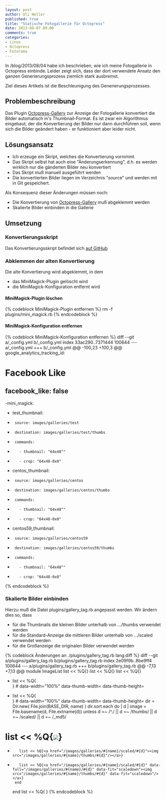 ```yaml
---
layout: post
author: Uli Heller
published: true
title: "Statische Fotogallerie für Octopress"
date: 2013-09-07 09:00
comments: true
categories:
- Linux
- Octopress
- Fotorama
---
```


In /blog/2013/08/04 habe ich beschrieben, wie ich meine Fotogallerie
in Octopress einbinde. Leider zeigt sich, dass der dort verwendete Ansatz
den ganzen Generierungsprozess ziemlich stark ausbremst.

Ziel dieses Artikels ist die Beschleunigung des Generierungsprozesses.

<!-- more -->

## Problembeschreibung

Das Plugin [Octopress-Gallery](https://github.com/yortz/octopress_gallery)
zur Anzeige der Fotogallerie konvertiert die Bilder automatisch in's
Thumbnail-Format. Es ist zwar ein Algorithmus eingebaut, der die Konvertierung
der Bilder nur dann durchführen soll, wenn sich die Bilder geändert haben -
er funktioniert aber leider nicht.

## Lösungsansatz

* Ich erzeuge ein Skript, welches die Konvertierung vornimmt
* Das Skript selbst hat auch eine "Änderungserkennung", d.h. es werden
  wirklich nur die gänderten Bilder neu konvertiert
* Das Skript muß manuell ausgeführt werden
* Die konvertierten Bilder liegen im Verzeichnis "source" und werden
  mit in Git gespeichert.

Als Konsequenz dieser Änderungen müssen noch:

* Die Konvertierung von [Octopress-Gallery](https://github.com/yortz/octopress_gallery) muß abgeklemmt werden
* Skalierte Bilder einbinden in die Gallerie

## Umsetzung

### Konvertierungsskript

Das Konvertierungsskript befindet sich [auf GitHub](https://github.com/uli-heller/uli-octopress/blob/master/create-galleries.sh)

### Abklemmen der alten Konvertierung

Die alte Konvertierung wird abgeklemmt, in dem

* das MiniMagick-Plugin gelöscht wird
* die MiniMagick-Konfiguration entfernt wird

#### MiniMagick-Plugin löschen

{% codeblock MiniMagick-Plugin entfernen %}
rm -f plugins/mini_magick.rb
{% endcodeblock %}

#### MiniMagick-Konfiguration entfernen

{% codeblock MiniMagick-Konfiguration entfernen %}
diff --git a/_config.yml b/_config.yml
index 33ac290..7371444 100644
--- a/_config.yml
+++ b/_config.yml
@@ -100,23 +100,3 @@ google_analytics_tracking_id:
 
 # Facebook Like
 facebook_like: false
-
-mini_magick:
-    test_thumbnail:
-      source: images/galleries/test
-      destination: images/galleries/test/thumbs
-      commands:
-        - thumbnail: "64x48^"
-        - crop: "64x48-0x0"
-    centos_thumbnail:
-      source: images/galleries/centos
-      destination: images/galleries/centos/thumbs
-      commands:
-        - thumbnail: "64x48^"
-        - crop: "64x48-0x0"
-    centos59_thumbnail:
-      source: images/galleries/centos59
-      destination: images/galleries/centos59/thumbs
-      commands:
-        - thumbnail: "64x48^"
-        - crop: "64x48-0x0"
{% endcodeblock %}

### Skalierte Bilder einbinden

Hierzu muß die Datei plugins/gallery_tag.rb angepasst werden.
Wir ändern dies so, dass

* für die Thumbnails die kleinen Bilder unterhalb von .../thumbs verwendet werden
* für die Standard-Anzeige die mittleren Bilder unterhalb von .../scaled verwendet werden
* für die Großanzeige die originalen Bilder verwendet werden

{% codeblock Änderungen an ./plugins/gallery_tag.rb lang:diff %}
diff --git a/plugins/gallery_tag.rb b/plugins/gallery_tag.rb
index 2e09f9b..8be9ff4 100644
--- a/plugins/gallery_tag.rb
+++ b/plugins/gallery_tag.rb
@@ -7,13 +7,13 @@ module ImageList
     list << %Q{<script src="/javascripts/fotorama/jquery-1.10.2.min.js"></script>}
     list << %Q{<link href="/javascripts/fotorama/fotorama.css" rel="stylesheet">}
     list << %Q{<script src="/javascripts/fotorama/fotorama.js"></script>}
-    list << %Q{<div class="fotorama" data-autoplay="3000" data-transition="dissolve" data-nav="thumbs" data-allow-full-screen="true" data-keyboard="true" data-width="80%" data-thumb-with="64" data-thumb-height="48">} # data-width="100%" data-thumb-width= data-thumb-height=
+    list << %Q{<div class="fotorama" data-autoplay="3000" data-transition="dissolve" data-nav="thumbs" data-allow-full-screen="true" data-keyboard="true" data-width="640" data-height="480" data-thumb-with="64" data-thumb-height="48">} # data-width="100%" data-thumb-width= data-thumb-height=
     dir = Dir.new( File.join(BASE_DIR, name) )
     dir.sort.each do | d |
       image = File.basename(d, File.extname(d))
       unless d =~ /^\./ || d =~ /thumbs/ || d =~ /scaled/ || d =~ /_md5/
 #        list << %Q{<a href="/images/galleries/#{name}/#{d}" rel="shadowbox" title="#{image}"><img src="/images/galleries/#{name}/thumbs/#{d}" /></a>}
-        list << %Q{<a href="/images/galleries/#{name}/scaled/#{d}"><img src="/images/galleries/#{name}/thumbs/#{d}"/></a>}
+        list << %Q{<a href="/images/galleries/#{name}/scaled/#{d}" data-full="/images/galleries/#{name}/#{d}" data-fit="scaledown"><img src="/images/galleries/#{name}/thumbs/#{d}" data-fit="scaledown"/></a>}
       end
     end
     list << %Q{</div> <!--class="fotorama" data-nav="thumbs" -->}
{% endcodeblock %}
